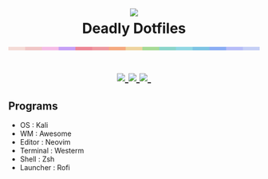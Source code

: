 
<h1 align="center">
  <img src="https://github.com/synvatto/artixdots/blob/main/assets/pngwing.com.png" width="200px" /> <br>
  Deadly Dotfiles<br>
  <img src="./assets/9CEF2192-7F03-4E82-9F5D-5A60B3E568C4.png" width="600px" /> <br>
  <div align="center">

  <div align="center">
   <p></p>
   <a href="">
      <img src="https://img.shields.io/github/issues/synvatto/nixdots?color=f5a97f&labelColor=24273a&style=for-the-badge">
   </a>
   <a href="https://github.com/sioodmy/dotfiles/stargazers">
      <img src="https://img.shields.io/github/stars/synvatto/nixdots?color=c6a0f6&labelColor=24273a&style=for-the-badge">
   </a>
   <a href="https://github.com/sioodmy/dotfiles/">
      <img src="https://img.shields.io/github/repo-size/synvatto/nixdots?color=ee99a0&labelColor=24273a&style=for-the-badge">
   </a>

  <img alt="" src="https://badges.pufler.dev/visits/synvatto/nixdots?style=for-the-badge&color=a6da95&logoColor=white&labelColor=24273a"/>
   <br>
</div>
</h1>

  
## Programs

  - OS : Kali
  - WM : Awesome
  - Editor : Neovim
  - Terminal : Westerm
  - Shell : Zsh
  - Launcher : Rofi

